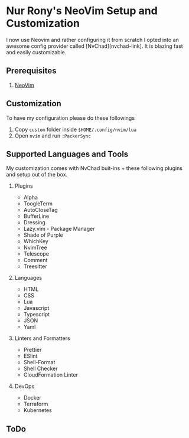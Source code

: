 # Nur Rony's NeoVim Setup and Customization

I now use Neovim and rather configuring it from scratch I opted into an awesome config provider called [NvChad][nvchad-link]. It is blazing fast and easily customizable.

## Prerequisites

1. [NeoVim][neovim-link]

## Customization

To have my configuration please do these followings

1. Copy `custom` folder inside `$HOME/.config/nvim/lua`
2. Open `nvim` and run `:PackerSync`

## Supported Languages and Tools

My customization comes with NvChad buit-ins + these following plugins and setup out of the box.

1. Plugins
   - Alpha
   - ToogleTerm
   - AutoCloseTag
   - BufferLine
   - Dressing
   - Lazy.vim - Package Manager
   - Shade of Purple
   - WhichKey
   - NvimTree
   - Telescope
   - Comment
   - Treesitter
1. Languages

   - HTML
   - CSS
   - Lua
   - Javascript
   - Typescript
   - JSON
   - Yaml

1. Linters and Formatters
   - Prettier
   - ESlint
   - Shell-Format
   - Shell Checker
   - CloudFormation Linter
1. DevOps
   - Docker
   - Terraform
   - Kubernetes

## ToDo

<!-- Links -->

[neovim-link]: https://neovim.io/
